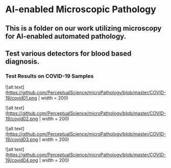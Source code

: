 # AI-enabled Microscopic Pathology
## This is a folder on our work utilizing microscopy for AI-enabled automated pathology.
## Test various detectors for blood based diagnosis.

### Test Results on COVID-19 Samples

![alt text](https://github.com/PerceptualScience/microPathology/blob/master/COVID-19/covid01.png | width = 200)

![alt text](https://github.com/PerceptualScience/microPathology/blob/master/COVID-19/covid02.png | width = 200)

![alt text](https://github.com/PerceptualScience/microPathology/blob/master/COVID-19/covid03.png | width = 200)

![alt text](https://github.com/PerceptualScience/microPathology/blob/master/COVID-19/covid04.png | width = 200)
